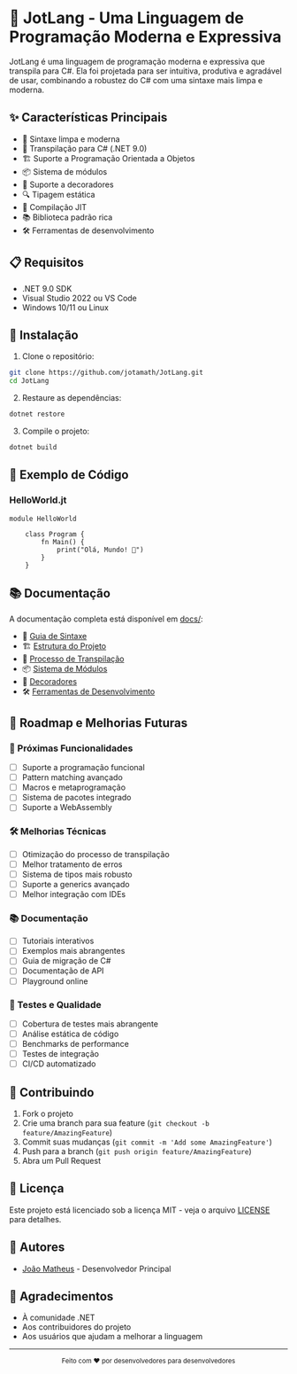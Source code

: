 # 🚀 JotLang - Uma Linguagem de Programação Moderna e Expressiva

JotLang é uma linguagem de programação moderna e expressiva que transpila para C#. Ela foi projetada para ser intuitiva, produtiva e agradável de usar, combinando a robustez do C# com uma sintaxe mais limpa e moderna.

## ✨ Características Principais

- 🎯 Sintaxe limpa e moderna
- 🔄 Transpilação para C# (.NET 9.0)
- 🏗️ Suporte a Programação Orientada a Objetos
- 📦 Sistema de módulos
- 🎨 Suporte a decoradores
- 🔍 Tipagem estática
- 🚀 Compilação JIT
- 📚 Biblioteca padrão rica
- 🛠️ Ferramentas de desenvolvimento

## 📋 Requisitos

- .NET 9.0 SDK
- Visual Studio 2022 ou VS Code
- Windows 10/11 ou Linux

## 🚀 Instalação

1. Clone o repositório:
```bash
git clone https://github.com/jotamath/JotLang.git
cd JotLang
```

2. Restaure as dependências:
```bash
dotnet restore
```

3. Compile o projeto:
```bash
dotnet build
```

## 📝 Exemplo de Código

### HelloWorld.jt

```jot
module HelloWorld

    class Program {
        fn Main() {
            print("Olá, Mundo! 👋")
        }
    }
```

## 📚 Documentação

A documentação completa está disponível em [docs/](docs/):

- 📖 [Guia de Sintaxe](docs/syntax.md)
- 🏗️ [Estrutura do Projeto](docs/project-structure.md)
- 🔄 [Processo de Transpilação](docs/transpilation.md)
- 📦 [Sistema de Módulos](docs/modules.md)
- 🎨 [Decoradores](docs/decorators.md)
- 🛠️ [Ferramentas de Desenvolvimento](docs/tools.md)

## 🎯 Roadmap e Melhorias Futuras

### 🚀 Próximas Funcionalidades
- [ ] Suporte a programação funcional
- [ ] Pattern matching avançado
- [ ] Macros e metaprogramação
- [ ] Sistema de pacotes integrado
- [ ] Suporte a WebAssembly

### 🛠️ Melhorias Técnicas
- [ ] Otimização do processo de transpilação
- [ ] Melhor tratamento de erros
- [ ] Sistema de tipos mais robusto
- [ ] Suporte a generics avançado
- [ ] Melhor integração com IDEs

### 📚 Documentação
- [ ] Tutoriais interativos
- [ ] Exemplos mais abrangentes
- [ ] Guia de migração de C#
- [ ] Documentação de API
- [ ] Playground online

### 🧪 Testes e Qualidade
- [ ] Cobertura de testes mais abrangente
- [ ] Análise estática de código
- [ ] Benchmarks de performance
- [ ] Testes de integração
- [ ] CI/CD automatizado

## 🤝 Contribuindo

1. Fork o projeto
2. Crie uma branch para sua feature (`git checkout -b feature/AmazingFeature`)
3. Commit suas mudanças (`git commit -m 'Add some AmazingFeature'`)
4. Push para a branch (`git push origin feature/AmazingFeature`)
5. Abra um Pull Request

## 📄 Licença

Este projeto está licenciado sob a licença MIT - veja o arquivo [LICENSE](LICENSE) para detalhes.

## 👥 Autores

- [João Matheus](https://linkedin.com/in/jotamath)  - Desenvolvedor Principal

## 🙏 Agradecimentos

- À comunidade .NET
- Aos contribuidores do projeto
- Aos usuários que ajudam a melhorar a linguagem

---

<div align="center">
  <sub>Feito com ❤️ por desenvolvedores para desenvolvedores</sub>
</div> 